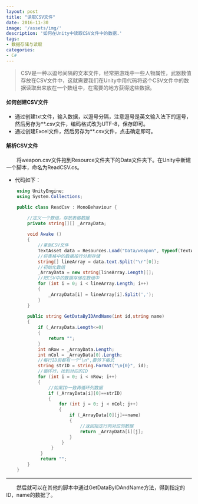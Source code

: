 ```yaml
---
layout: post
title: "读取CSV文件"
date: 2016-11-30
image: '/assets/img/'
description: '如何在Unity中读取CSV文件中的数据.'
tags:
- 数据存储与读取
categories:
- C#
---
```


> CSV是一种以逗号间隔的文本文件，经常把游戏中一些人物属性，武器数值存放在CSV文件中，这就需要我们在Unity中用代码将这个CSV文件中的数据读取出来放在一个数组中，在需要的地方获得这些数据。

#### 如何创建CSV文件
* 通过创建txt文件，输入数据，以逗号分隔，注意逗号是英文输入法下的逗号，然后另存为**.csv文件，编码格式改为UTF-8，保存即可。
* 通过创建Excel文件，然后另存为**.csv文件，点击确定即可。

#### 解析CSV文件
&#8194;&#8194;&#8194;&#8194;将weapon.csv文件拖到Resource文件夹下的Data文件夹下。在Unity中新建一个脚本，命名为ReadCSV.cs。
* 代码如下：
```csharp
	using UnityEngine;
	using System.Collections;

	public class ReadCsv : MonoBehaviour {

	    //定义一个数组，存放表格数据
	    private string[][] _ArrayData;
		
	    void Awake ()
	    {
	        //拿到CSV文件
	        TextAsset data = Resources.Load("Data/weapon", typeof(TextAsset)) as TextAsset;
	        //将表格中的数据按行分割存储
	        string[] lineArray = data.text.Split("\r"[0]);
	        //初始化数组
	        _ArrayData = new string[lineArray.Length][];
	        //把CSV中的数据存储在数组中
	        for (int i = 0; i < lineArray.Length; i++)
	        {
	            _ArrayData[i] = lineArray[i].Split(',');
	        }
	    }
		
	    public string GetDataByIDAndName(int id,string name)
	    {
	        if (_ArrayData.Length<=0)
	        {
	            return "";
	        }
	        int nRow = _ArrayData.Length;
	        int nCol = _ArrayData[0].Length;
	        //每行ID前都有一个"\n",要转下格式
	        string strID = string.Format("\n{0}", id);
	        //循环行，找到对应的ID
	        for (int i = 0; i < nRow; i++)
	        {
	            //如果ID一致再循环列数据
	            if (_ArrayData[i][0]==strID)
	            {
	                for (int j = 0; j < nCol; j++)
	                {
	                    if (_ArrayData[0][j]==name)
	                    {
	                        //返回指定行列对应的数据
	                        return _ArrayData[i][j];
	                    }
	                 }
	             }
	         }
	         return "";
	    }
	}
```

----------

&#8194;&#8194;&#8194;&#8194;然后就可以在其他的脚本中通过GetDataByIDAndName方法，得到指定的ID，name的数据了。


